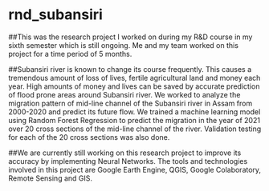 # rnd_subansiri

##This was the research project I worked on during my R&D course in my sixth semester which is still ongoing. Me and my team worked on this project for a time period of 5 months.

##Subansiri river is known to change its course frequently. This causes a tremendous amount of loss of lives, fertile agricultural land and money each year. High amounts of money and lives can be saved by accurate prediction of flood prone areas around Subansiri river. We worked to analyze the migration pattern of mid-line channel of the Subansiri river in Assam from 2000-2020 and predict its future flow. We trained a machine learning model using Random Forest Regression to predict the migration in the year of 2021 over 20 cross sections of the mid-line channel of the river. Validation testing for each of the 20 cross sections was also done. 

##We are currently still working on this research project to improve its accuracy by implementing Neural Networks. The tools and technologies involved in this project are Google Earth Engine, QGIS, Google Colaboratory, Remote Sensing and GIS. 

